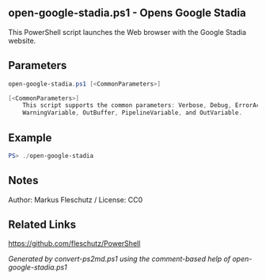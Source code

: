 ## open-google-stadia.ps1 - Opens Google Stadia

This PowerShell script launches the Web browser with the Google Stadia website.

## Parameters
```powershell
open-google-stadia.ps1 [<CommonParameters>]

[<CommonParameters>]
    This script supports the common parameters: Verbose, Debug, ErrorAction, ErrorVariable, WarningAction, 
    WarningVariable, OutBuffer, PipelineVariable, and OutVariable.
```

## Example
```powershell
PS> ./open-google-stadia

```

## Notes
Author: Markus Fleschutz / License: CC0

## Related Links
https://github.com/fleschutz/PowerShell

*Generated by convert-ps2md.ps1 using the comment-based help of open-google-stadia.ps1*
